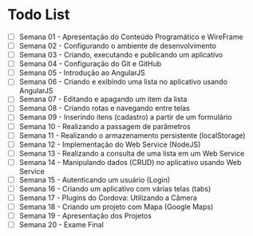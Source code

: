 # Todo List
- [ ] Semana 01 - Apresentação do Conteúdo Programático e WireFrame
- [ ] Semana 02 - Configurando o ambiente de desenvolvimento
- [ ] Semana 03 - Criando, executando e publicando um aplicativo
- [ ] Semana 04 - Configuração do Git e GitHub
- [ ] Semana 05 - Introdução ao AngularJS
- [ ] Semana 06 - Criando e exibindo uma lista no aplicativo usando AngularJS
- [ ] Semana 07 - Editando e apagando um item da lista
- [ ] Semana 08 - Criando rotas e navegando entre telas
- [ ] Semana 09 - Inserindo itens (cadastro) a partir de um formulário
- [ ] Semana 10 - Realizando a passagem de parâmetros
- [ ] Semana 11 - Realizando o armazenamento persistente (localStorage)
- [ ] Semana 12 - Implementação do Web Service (NodeJS)
- [ ] Semana 13 - Realizando a consulta de uma lista em um Web Service
- [ ] Semana 14 - Manipulando dados (CRUD) no aplicativo usando Web Service
- [ ] Semana 15 - Autenticando um usuário (Login)
- [ ] Semana 16 - Criando um aplicativo com várias telas (tabs)
- [ ] Semana 17 - Plugins do Cordova: Utilizando a Câmera
- [ ] Semana 18 - Criando um projeto com Mapa (Google Maps)
- [ ] Semana 19 - Apresentação dos Projetos
- [ ] Semana 20 - Exame Final
